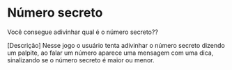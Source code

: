 # Número secreto
Você consegue adivinhar qual é o número secreto??

[Descrição]
Nesse jogo o usuário tenta adivinhar o número secreto dizendo um palpite, ao falar um número aparece uma mensagem com uma dica, sinalizando se o número secreto é maior ou menor.

